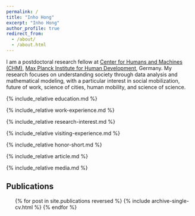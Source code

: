 ```yaml
---
permalink: /
title: "Inho Hong"
excerpt: "Inho Hong"
author_profile: true
redirect_from: 
  - /about/
  - /about.html
---
```


I am a postdoctoral research fellow at [Center for Humans and Machines (CHM)](https://www.mpib-berlin.mpg.de/chm), [Max Planck Institute for Human Development](https://www.mpib-berlin.mpg.de/en), Germany. My research focuses on understanding society through data analysis and mathematical modeling, with a particular interest in social mobilization, future of work, science of cities, human mobility, and science of science.

{% include_relative education.md %}

{% include_relative work-experience.md %}

{% include_relative research-interest.md %}

{% include_relative visiting-experience.md %}

{% include_relative honor-short.md %}

{% include_relative article.md %}

{% include_relative media.md %}

Publications
------
  <ul>{% for post in site.publications reversed %}
    {% include archive-single-cv.html %}
  {% endfor %}</ul>


